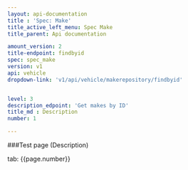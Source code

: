 ```yaml
---
layout: api-documentation
title : 'Spec: Make'
title_active_left_menu: Spec Make
title_parent: Api documentation

amount_version: 2
title-endpoint: findbyid
spec: spec_make
version: v1
api: vehicle
dropdown-link: 'v1/api/vehicle/makerepository/findbyid'


level: 3
description_edpoint: 'Get makes by ID'
title_md : Description
number: 1

---
```



###Test page (Description)

tab: {{page.number}}

